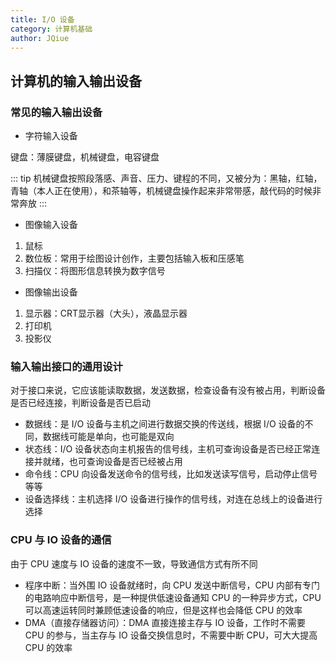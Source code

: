 ```yaml
---
title: I/O 设备
category: 计算机基础
author: JQiue
---
```


## 计算机的输入输出设备

### 常见的输入输出设备

+ 字符输入设备

键盘：薄膜键盘，机械键盘，电容键盘

::: tip
机械键盘按照段落感、声音、压力、键程的不同，又被分为：黑轴，红轴，青轴（本人正在使用），和茶轴等，机械键盘操作起来非常带感，敲代码的时候非常奔放
:::

+ 图像输入设备

1. 鼠标
2. 数位板：常用于绘图设计创作，主要包括输入板和压感笔
3. 扫描仪：将图形信息转换为数字信号

+ 图像输出设备

1. 显示器：CRT显示器（大头），液晶显示器
2. 打印机
3. 投影仪

### 输入输出接口的通用设计

对于接口来说，它应该能读取数据，发送数据，检查设备有没有被占用，判断设备是否已经连接，判断设备是否已启动

+ 数据线：是 I/O 设备与主机之间进行数据交换的传送线，根据 I/O 设备的不同，数据线可能是单向，也可能是双向
+ 状态线：I/O 设备状态向主机报告的信号线，主机可查询设备是否已经正常连接并就绪，也可查询设备是否已经被占用
+ 命令线：CPU 向设备发送命令的信号线，比如发送读写信号，启动停止信号等等
+ 设备选择线：主机选择 I/O 设备进行操作的信号线，对连在总线上的设备进行选择

### CPU 与 IO 设备的通信

由于 CPU 速度与 IO 设备的速度不一致，导致通信方式有所不同

+ 程序中断：当外围 IO 设备就绪时，向 CPU 发送中断信号，CPU 内部有专门的电路响应中断信号，是一种提供低速设备通知 CPU 的一种异步方式，CPU 可以高速运转同时兼顾低速设备的响应，但是这样也会降低 CPU 的效率
+ DMA（直接存储器访问）：DMA 直接连接主存与 IO 设备，工作时不需要 CPU 的参与，当主存与 IO 设备交换信息时，不需要中断 CPU，可大大提高 CPU 的效率
